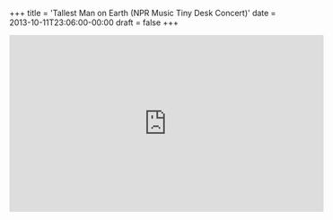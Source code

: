 +++
title = 'Tallest Man on Earth (NPR Music Tiny Desk Concert)'
date = 2013-10-11T23:06:00-00:00
draft = false
+++

<iframe width="560" height="315" src="https://www.youtube.com/embed/JLRTleMY_mc?si=dO78W4MAylFgObkT" title="YouTube video player" frameborder="0" allow="accelerometer; autoplay; clipboard-write; encrypted-media; gyroscope; picture-in-picture; web-share" referrerpolicy="strict-origin-when-cross-origin" allowfullscreen></iframe>
